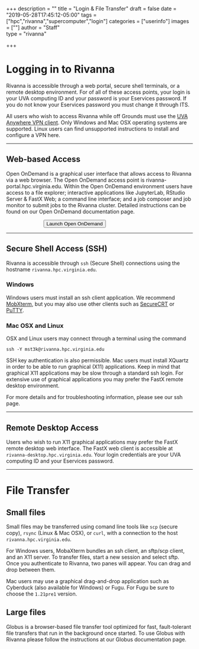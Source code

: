 +++
description = ""
title = "Login & File Transfer"
draft = false
date = "2019-05-28T17:45:12-05:00"
tags = ["hpc","rivanna","supercomputer","login"]
categories = ["userinfo"]
images = [""]
author = "Staff"  
type = "rivanna"

+++

# Logging in to Rivanna

Rivanna is accessible through a web portal, secure shell terminals, or a remote desktop environment.  For of all of these access points, your login is your UVA computing ID and your password is your Eservices password.  If you do not know your Eservices password you must change it through ITS.

All users who wish to access Rivanna while off Grounds must use the [UVA Anywhere VPN client](https://virginia.service-now.com/its?id=itsweb_kb_article&sys_id=f24e5cdfdb3acb804f32fb671d9619d0).  Only Windows and Mac OSX operating systems are supported.  Linux users can find unsupported instructions to install and configure a VPN here.

- - -

## Web-based Access

Open OnDemand is a graphical user interface that allows access to Rivanna via a web browser.  The Open OnDemand access point is rivanna-portal.hpc.virginia.edu.  Within the Open OnDemand environment users have access to a file explorer; interactive applications like JupyterLab, RStudio Server & FastX Web; a command line interface; and a job composer and job monitor to submit jobs to the Rivanna cluster.  Detailed instructions can be found on our Open OnDemand documentation page.

[<button style="margin-left:20%;" class="btn btn-primary">Launch Open OnDemand</button>](https://rivanna-portal.hpc.virginia.edu/)

- - -

## Secure Shell Access (SSH)

Rivanna is accessible through `ssh` (Secure Shell) connections using the hostname `rivanna.hpc.virginia.edu`.

### Windows

Windows users must install an ssh client application.  We recommend [MobXterm](https://mobaxterm.mobatek.net/), but you may also use other clients such as [SecureCRT](https://www.vandyke.com/products/securecrt/) or [PuTTY](https://www.putty.org/). 

### Mac OSX and Linux

OSX and Linux users may connect through a terminal using the command

```
ssh -Y mst3k@rivanna.hpc.virginia.edu  
```

SSH key authentication is also permissible. Mac users must install XQuartz in order to be able to run graphical (X11) applications.  Keep in mind that graphical X11 applications may be slow through a standard ssh login.  For extensive use of graphical applications you may prefer the FastX remote desktop environment.

For more details and for troubleshooting information, please see our ssh page.

- - -

## Remote Desktop Access

Users who wish to run X11 graphical applications may prefer the FastX remote desktop web interface.  The FastX web client is accessible at `rivanna-desktop.hpc.virginia.edu`. Your login credentials are your UVA computing ID and your Eservices password.

- - -

# File Transfer

## Small files

Small files may be transferred using comand line tools like `scp` (secure copy), `rsync` (Linux & Mac OSX), or `curl`, with a connection to the host `rivanna.hpc.virginia.edu`.  

For Windows users, MobaXterm bundles an ssh client, an sftp/scp client, and an X11 server.  To transfer files, start a new session and select sftp.  Once you authenticate to Rivanna, two panes will appear.  You can drag and drop between them.

Mac users may use a graphical drag-and-drop application such as Cyberduck (also available for Windows) or Fugu. For Fugu be sure to choose the `1.21pre1` version.

## Large files

Globus is a browser-based file transfer tool optimized for fast, fault-tolerant file transfers that run in the background once started. To use Globus with Rivanna please follow the instructions at our Globus documentation page.
